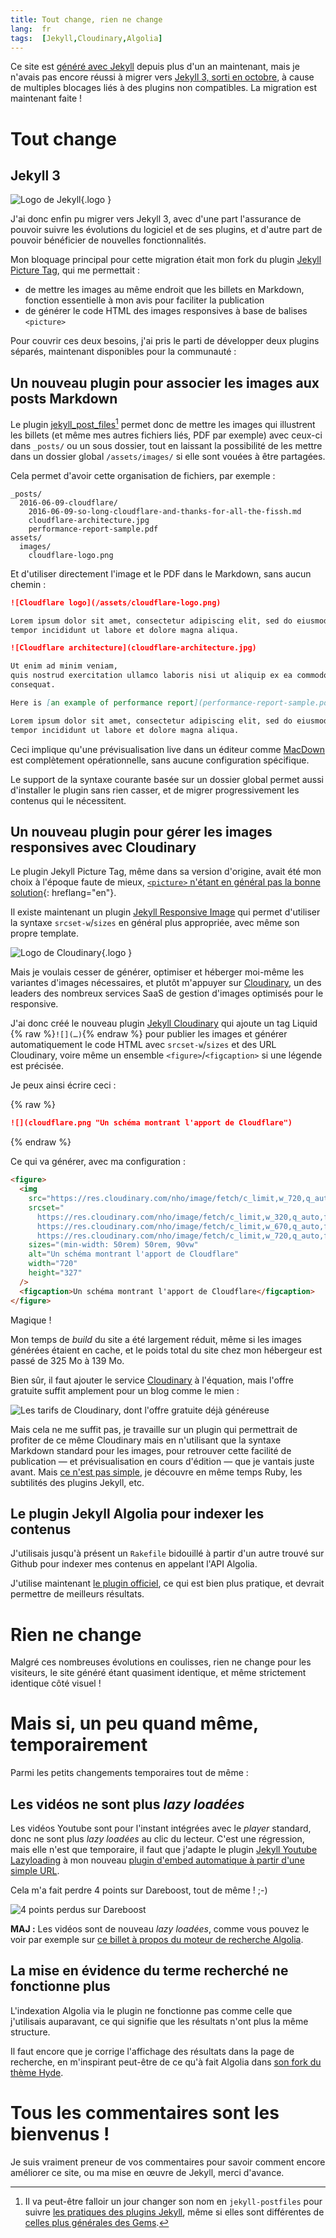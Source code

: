 ```yaml
---
title: Tout change, rien ne change
lang:  fr
tags:  [Jekyll,Cloudinary,Algolia]
---
```


Ce site est [généré avec Jekyll](https://nicolas-hoizey.com/about/the-website.html#avec-jekyll-le-statique-cest-fantastique) depuis plus d'un an maintenant, mais je n'avais pas encore réussi à migrer vers [Jekyll 3, sorti en octobre](https://jekyllrb.com/news/2015/10/26/jekyll-3-0-released/), à cause de multiples blocages liés à des plugins non compatibles. La migration est maintenant faite !

# Tout change

## Jekyll 3

![](/assets/logos/jekyll.png "Logo de Jekyll"){.logo }

J'ai donc enfin pu migrer vers Jekyll 3, avec d'une part l'assurance de pouvoir suivre les évolutions du logiciel et de ses plugins, et d'autre part de pouvoir bénéficier de nouvelles fonctionnalités.

Mon bloquage principal pour cette migration était mon fork du plugin [Jekyll Picture Tag](https://github.com/nhoizey/jekyll-picture-tag/), qui me permettait :

- de mettre les images au même endroit que les billets en Markdown, fonction essentielle à mon avis pour faciliter la publication
- de générer le code HTML des images responsives à base de balises `<picture>`

Pour couvrir ces deux besoins, j'ai pris le parti de développer deux plugins séparés, maintenant disponibles pour la communauté :

## Un nouveau plugin pour associer les images aux posts Markdown

Le plugin [jekyll_post_files](https://nhoizey.github.io/jekyll_post_files/)[^rename] permet donc de mettre les images qui illustrent les billets (et même mes autres fichiers liés, PDF par exemple) avec ceux-ci dans `_posts/` ou un sous dossier, tout en laissant la possibilité de les mettre dans un dossier global `/assets/images/` si elle sont vouées à être partagées.

[^rename]: Il va peut-être falloir un jour changer son nom en `jekyll-postfiles` pour suivre [les pratiques des plugins Jekyll](http://ben.balter.com/jekyll-style-guide/plugins/#naming), même si elles sont différentes de [celles plus générales des Gems](http://guides.rubygems.org/name-your-gem/).

Cela permet d'avoir cette organisation de fichiers, par exemple :

```
_posts/
  2016-06-09-cloudflare/
    2016-06-09-so-long-cloudflare-and-thanks-for-all-the-fissh.md
    cloudflare-architecture.jpg
    performance-report-sample.pdf
assets/
  images/
    cloudflare-logo.png
```

Et d'utiliser directement l'image et le PDF dans le Markdown, sans aucun chemin :

```markdown
![Cloudflare logo](/assets/cloudflare-logo.png)

Lorem ipsum dolor sit amet, consectetur adipiscing elit, sed do eiusmod
tempor incididunt ut labore et dolore magna aliqua.

![Cloudflare architecture](cloudflare-architecture.jpg)

Ut enim ad minim veniam,
quis nostrud exercitation ullamco laboris nisi ut aliquip ex ea commodo
consequat.

Here is [an example of performance report](performance-report-sample.pdf).

Lorem ipsum dolor sit amet, consectetur adipiscing elit, sed do eiusmod
tempor incididunt ut labore et dolore magna aliqua.
```

Ceci implique qu'une prévisualisation live dans un éditeur comme [MacDown](http://macdown.uranusjr.com/) est complètement opérationnelle, sans aucune configuration spécifique.

Le support de la syntaxe courante basée sur un dossier global permet aussi d'installer le plugin sans rien casser, et de migrer progressivement les contenus qui le nécessitent.

## Un nouveau plugin pour gérer les images responsives avec Cloudinary

Le plugin Jekyll Picture Tag, même dans sa version d'origine, avait été mon choix à l'époque faute de mieux, [`<picture>` n'étant en général pas la bonne solution](https://cloudfour.com/thinks/dont-use-picture-most-of-the-time/){: hreflang="en"}.

Il existe maintenant un plugin [Jekyll Responsive Image](https://github.com/wildlyinaccurate/jekyll-responsive-image) qui permet d'utiliser la syntaxe `srcset-w`/`sizes` en général plus appropriée, avec même son propre template.

![](/assets/logos/cloudinary.png "Logo de Cloudinary"){.logo }

Mais je voulais cesser de générer, optimiser et héberger moi-même les variantes d'images nécessaires, et plutôt m'appuyer sur [Cloudinary](http://cloudinary.com/invites/lpov9zyyucivvxsnalc5/sgyyc0j14k6p0sbt51nw), un des leaders des nombreux services SaaS de gestion d'images optimisés pour le responsive.

J'ai donc créé le nouveau plugin [Jekyll Cloudinary](https://nhoizey.github.io/jekyll-cloudinary/) qui ajoute un tag Liquid {% raw %}`![](…)`{% endraw %} pour publier les images et générer automatiquement le code HTML avec `srcset-w`/`sizes` et des URL Cloudinary, voire même un ensemble `<figure>`/`<figcaption>` si une légende est précisée.

Je peux ainsi écrire ceci :

{% raw %}

```markdown
![](cloudflare.png "Un schéma montrant l'apport de Cloudflare")

```
{% endraw %}

Ce qui va générer, avec ma configuration :

```html
<figure>
  <img
    src="https://res.cloudinary.com/nho/image/fetch/c_limit,w_720,q_auto,f_auto/https://nicolas-hoizey.com/2016/06/cloudflare.png"
    srcset="
      https://res.cloudinary.com/nho/image/fetch/c_limit,w_320,q_auto,f_auto/https://nicolas-hoizey.com/2016/06/cloudflare.png 320w,
      https://res.cloudinary.com/nho/image/fetch/c_limit,w_670,q_auto,f_auto/https://nicolas-hoizey.com/2016/06/cloudflare.png 670w,
      https://res.cloudinary.com/nho/image/fetch/c_limit,w_720,q_auto,f_auto/https://nicolas-hoizey.com/2016/06/cloudflare.png 720w"
    sizes="(min-width: 50rem) 50rem, 90vw"
    alt="Un schéma montrant l'apport de Cloudflare"
    width="720"
    height="327"
  />
  <figcaption>Un schéma montrant l'apport de Cloudflare</figcaption>
</figure>
```

Magique !

Mon temps de *build* du site a été largement réduit, même si les images générées étaient en cache, et le poids total du site chez mon hébergeur est passé de 325 Mo à 139 Mo.

Bien sûr, il faut ajouter le service [Cloudinary](http://cloudinary.com/invites/lpov9zyyucivvxsnalc5/sgyyc0j14k6p0sbt51nw) à l'équation, mais l'offre gratuite suffit amplement pour un blog comme le mien :

![](cloudinary-pricing.png "Les tarifs de Cloudinary, dont l'offre gratuite déjà généreuse")

Mais cela ne me suffit pas, je travaille sur un plugin qui permettrait de profiter de ce même Cloudinary mais en n'utilisant que la syntaxe Markdown standard pour les images, pour retrouver cette facilité de publication — et prévisualisation en cours d'édition — que je vantais juste avant. Mais [ce n'est pas simple](https://github.com/jekyll/jekyll/issues/5099), je découvre en même temps Ruby, les subtilités des plugins Jekyll, etc.

## Le plugin Jekyll Algolia pour indexer les contenus

J'utilisais jusqu'à présent un `Rakefile` bidouillé à partir d'un autre trouvé sur Github pour indexer mes contenus en appelant l'API Algolia.

J'utilise maintenant [le plugin officiel](https://github.com/algolia/algoliasearch-jekyll), ce qui est bien plus pratique, et devrait permettre de meilleurs résultats.

# Rien ne change

Malgré ces nombreuses évolutions en coulisses, rien ne change pour les visiteurs, le site généré étant quasiment identique, et même strictement identique côté visuel !

# Mais si, un peu quand même, temporairement

Parmi les petits changements temporaires tout de même :

## Les vidéos ne sont plus *lazy loadées*

Les vidéos Youtube sont pour l'instant intégrées avec le *player* standard, donc ne sont plus *lazy loadées* au clic du lecteur. C'est une régression, mais elle n'est que temporaire, il faut que j'adapte le plugin [Jekyll Youtube Lazyloading](https://github.com/erossignon/jekyll-youtube-lazyloading) à mon nouveau [plugin d'embed automatique à partir d'une simple URL](https://github.com/nhoizey/nicolas-hoizey.com/blob/jekyll3/_plugins/auto-embed.rb).

Cela m'a fait perdre 4 points sur Dareboost, tout de même ! ;-)

![](dareboost-de-98-a-94.png "4 points perdus sur Dareboost")

**MAJ :** Les vidéos sont de nouveau *lazy loadées*, comme vous pouvez le voir par exemple sur [ce billet à propos du moteur de recherche Algolia](/2015/06/la-recherche-dans-du-statique-facile-avec-algolia.html).

## La mise en évidence du terme recherché ne fonctionne plus

L'indexation Algolia via le plugin ne fonctionne pas comme celle que j'utilisais auparavant, ce qui signifie que les résultats n'ont plus la même structure.

Il faut encore que je corrige l'affichage des résultats dans la page de recherche, en m'inspirant peut-être de ce qu'à fait Algolia dans [son fork du thème Hyde](https://github.com/algolia/algoliasearch-jekyll-hyde).

# Tous les commentaires sont les bienvenus !

Je suis vraiment preneur de vos commentaires pour savoir comment encore améliorer ce site, ou ma mise en œuvre de Jekyll, merci d'avance.
